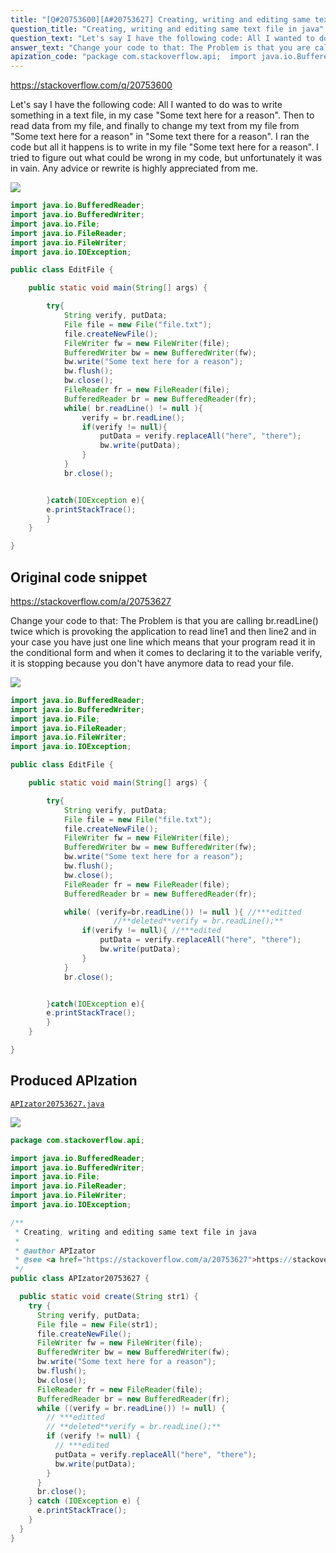 ```yaml
---
title: "[Q#20753600][A#20753627] Creating, writing and editing same text file in java"
question_title: "Creating, writing and editing same text file in java"
question_text: "Let's say I have the following code: All I wanted to do was to write something in a text file, in my case \"Some text here for a reason\". Then to read data from my file, and finally to change my text from my file from \"Some text here for a reason\" in \"Some text there for a reason\". I ran the code but all it happens is to write in my file \"Some text here for a reason\". I tried to figure out what could be wrong in my code, but unfortunately it was in vain. Any advice or rewrite is highly appreciated from me."
answer_text: "Change your code to that: The Problem is that you are calling br.readLine() twice which is provoking the application to read  line1 and then line2 and in your case you have just one line which means that your program read it in the conditional form and when it comes to declaring it to the variable verify, it is stopping because you don't have anymore data to read your file."
apization_code: "package com.stackoverflow.api;  import java.io.BufferedReader; import java.io.BufferedWriter; import java.io.File; import java.io.FileReader; import java.io.FileWriter; import java.io.IOException;  /**  * Creating, writing and editing same text file in java  *  * @author APIzator  * @see <a href=\"https://stackoverflow.com/a/20753627\">https://stackoverflow.com/a/20753627</a>  */ public class APIzator20753627 {    public static void create(String str1) {     try {       String verify, putData;       File file = new File(str1);       file.createNewFile();       FileWriter fw = new FileWriter(file);       BufferedWriter bw = new BufferedWriter(fw);       bw.write(\"Some text here for a reason\");       bw.flush();       bw.close();       FileReader fr = new FileReader(file);       BufferedReader br = new BufferedReader(fr);       while ((verify = br.readLine()) != null) {         // ***editted         // **deleted**verify = br.readLine();**         if (verify != null) {           // ***edited           putData = verify.replaceAll(\"here\", \"there\");           bw.write(putData);         }       }       br.close();     } catch (IOException e) {       e.printStackTrace();     }   } }"
---
```


https://stackoverflow.com/q/20753600

Let&#x27;s say I have the following code:
All I wanted to do was to write something in a text file, in my case &quot;Some text here for a reason&quot;. Then to read data from my file, and finally to change my text from my file from &quot;Some text here for a reason&quot; in &quot;Some text there for a reason&quot;. I ran the code but all it happens is to write in my file &quot;Some text here for a reason&quot;.
I tried to figure out what could be wrong in my code, but unfortunately it was in vain. Any advice or rewrite is highly appreciated from me.


<div class="code-logo"><img src="/stackoverflow.png" /></div>

```java
import java.io.BufferedReader;
import java.io.BufferedWriter;
import java.io.File;
import java.io.FileReader;
import java.io.FileWriter;
import java.io.IOException;

public class EditFile {

    public static void main(String[] args) {

        try{
            String verify, putData;
            File file = new File("file.txt");
            file.createNewFile();
            FileWriter fw = new FileWriter(file);
            BufferedWriter bw = new BufferedWriter(fw);
            bw.write("Some text here for a reason");
            bw.flush();
            bw.close();
            FileReader fr = new FileReader(file);
            BufferedReader br = new BufferedReader(fr);
            while( br.readLine() != null ){
                verify = br.readLine();
                if(verify != null){
                    putData = verify.replaceAll("here", "there");
                    bw.write(putData);
                }
            }
            br.close();


        }catch(IOException e){
        e.printStackTrace();
        }
    }

}
```


## Original code snippet

https://stackoverflow.com/a/20753627

Change your code to that:
The Problem is that you are calling br.readLine() twice which is provoking the application to read  line1 and then line2 and in your case you have just one line which means that your program read it in the conditional form and when it comes to declaring it to the variable verify, it is stopping because you don&#x27;t have anymore data to read your file.

<div class="code-logo"><img src="/stackoverflow.png" /></div>

```java
import java.io.BufferedReader;
import java.io.BufferedWriter;
import java.io.File;
import java.io.FileReader;
import java.io.FileWriter;
import java.io.IOException;

public class EditFile {

    public static void main(String[] args) {

        try{
            String verify, putData;
            File file = new File("file.txt");
            file.createNewFile();
            FileWriter fw = new FileWriter(file);
            BufferedWriter bw = new BufferedWriter(fw);
            bw.write("Some text here for a reason");
            bw.flush();
            bw.close();
            FileReader fr = new FileReader(file);
            BufferedReader br = new BufferedReader(fr);

            while( (verify=br.readLine()) != null ){ //***editted
                       //**deleted**verify = br.readLine();**
                if(verify != null){ //***edited
                    putData = verify.replaceAll("here", "there");
                    bw.write(putData);
                }
            }
            br.close();


        }catch(IOException e){
        e.printStackTrace();
        }
    }

}
```

## Produced APIzation

[`APIzator20753627.java`](https://github.com/blind-papers/apization-temp-data/raw/main/search/APIzator20753627.java)

<div class="code-logo"><img src="/apizator.png" /></div>

```java
package com.stackoverflow.api;

import java.io.BufferedReader;
import java.io.BufferedWriter;
import java.io.File;
import java.io.FileReader;
import java.io.FileWriter;
import java.io.IOException;

/**
 * Creating, writing and editing same text file in java
 *
 * @author APIzator
 * @see <a href="https://stackoverflow.com/a/20753627">https://stackoverflow.com/a/20753627</a>
 */
public class APIzator20753627 {

  public static void create(String str1) {
    try {
      String verify, putData;
      File file = new File(str1);
      file.createNewFile();
      FileWriter fw = new FileWriter(file);
      BufferedWriter bw = new BufferedWriter(fw);
      bw.write("Some text here for a reason");
      bw.flush();
      bw.close();
      FileReader fr = new FileReader(file);
      BufferedReader br = new BufferedReader(fr);
      while ((verify = br.readLine()) != null) {
        // ***editted
        // **deleted**verify = br.readLine();**
        if (verify != null) {
          // ***edited
          putData = verify.replaceAll("here", "there");
          bw.write(putData);
        }
      }
      br.close();
    } catch (IOException e) {
      e.printStackTrace();
    }
  }
}

```